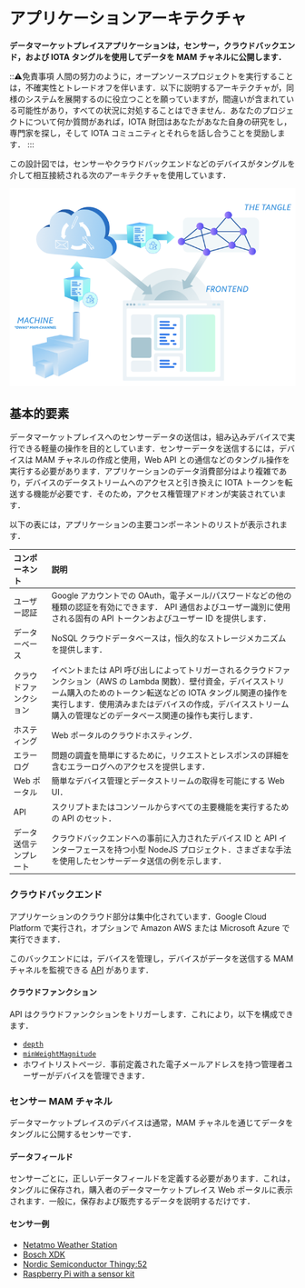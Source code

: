 # アプリケーションアーキテクチャ
<!-- # Application architecture -->

**データマーケットプレイスアプリケーションは，センサー，クラウドバックエンド，および IOTA タングルを使用してデータを MAM チャネルに公開します．**
<!-- **The Data Marketplace application uses sensors, a cloud backend, and the IOTA Tangle to publish data to MAM channels.** -->

:::warning:免責事項
人間の努力のように，オープンソースプロジェクトを実行することは，不確実性とトレードオフを伴います．以下に説明するアーキテクチャが，同様のシステムを展開するのに役立つことを願っていますが，間違いが含まれている可能性があり，すべての状況に対処することはできません．あなたのプロジェクトについて何か質問があれば，IOTA 財団はあなたがあなた自身の研究をし，専門家を探し，そして IOTA コミュニティとそれらを話し合うことを奨励します．
:::
<!-- :::warning:Disclaimer -->
<!-- Running an open source project, like any human endeavor, involves uncertainty and trade-offs. We hope the architecture described below helps you to deploy similar systems, but it may include mistakes, and can’t address every situation. If you have any questions about your project, we encourage you to do your own research, seek out experts, and discuss them with the IOTA community. -->
<!-- ::: -->

この設計図では，センサーやクラウドバックエンドなどのデバイスがタングルを介して相互接続される次のアーキテクチャを使用しています．
<!-- This blueprint uses the following architecture whereby the devices such as sensors and the cloud backend are interconnected through the Tangle. -->

![Data Marketplace architecture](../images/data-marketplace-architecture.png)

## 基本的要素
<!-- ## Building blocks -->

データマーケットプレイスへのセンサーデータの送信は，組み込みデバイスで実行できる軽量の操作を目的としています．センサーデータを送信するには，デバイスは MAM チャネルの作成と使用，Web API との通信などのタングル操作を実行する必要があります．アプリケーションのデータ消費部分はより複雑であり，デバイスのデータストリームへのアクセスと引き換えに IOTA トークンを転送する機能が必要です．そのため，アクセス権管理アドオンが実装されています．
<!-- Submitting sensor data to the Data Marketplace is intended to be a lightweight operation that can be done by embedded devices. To submit sensor data, a device needs to perform Tangle operations, such as producing and consuming MAM channels, and communicating with web APIs. The data consuming part of the application is more complex and needs the ability to transfer IOTA tokens in exchange for access to the device's data streams. Therefore, an access-rights management add-on is implemented. -->

以下の表には，アプリケーションの主要コンポーネントのリストが表示されます．
<!-- This table displays a list of the main components of the application: -->

| **コンポーネント** | **説明** |
| :----------------- | :------- |
| ユーザー認証 | Google アカウントでの OAuth，電子メール/パスワードなどの他の種類の認証を有効にできます． API 通信およびユーザー識別に使用される固有の API トークンおよびユーザー ID を提供します． |
| データーベース | NoSQL クラウドデータベースは，恒久的なストレージメカニズムを提供します． |
| クラウドファンクション | イベントまたは API 呼び出しによってトリガーされるクラウドファンクション（AWS の Lambda 関数）．壁付資金，デバイスストリーム購入のためのトークン転送などの IOTA タングル関連の操作を実行します．使用済みまたはデバイスの作成，デバイスストリーム購入の管理などのデータベース関連の操作も実行します． |
| ホスティング | Web ポータルのクラウドホスティング． |
| エラーログ | 問題の調査を簡単にするために，リクエストとレスポンスの詳細を含むエラーログへのアクセスを提供します． |
| Web ポータル | 簡単なデバイス管理とデータストリームの取得を可能にする Web UI． |
| API | スクリプトまたはコンソールからすべての主要機能を実行するための API のセット． |
| データ送信テンプレート | クラウドバックエンドへの事前に入力されたデバイス ID と API インターフェースを持つ小型 NodeJS プロジェクト．さまざまな手法を使用したセンサーデータ送信の例を示します． |

### クラウドバックエンド
<!-- ### Cloud backend -->

アプリケーションのクラウド部分は集中化されています．Google Cloud Platform で実行され，オプションで Amazon AWS または Microsoft Azure で実行できます．
<!-- The cloud part of the application is centralized. It runs on Google Cloud Platform, and can optionally run on Amazon AWS or Microsoft Azure. -->

このバックエンドには，デバイスを管理し，デバイスがデータを送信する MAM チャネルを監視できる [API](https://data.iota.org/static/docs) があります．
<!-- This backend has an [API](https://data.iota.org/static/docs) that allows you to manage devices and monitor the MAM channels to which devices send their data. -->

#### クラウドファンクション
<!-- #### Cloud functions -->

API はクラウドファンクションをトリガーします．これにより，以下を構成できます．
<!-- The API triggers cloud functions, which allow you to configure the following: -->

- [`depth`](root://getting-started/0.1/transactions/depth.md)
- [`minWeightMagnitude`](root://getting-started/0.1/network/minimum-weight-magnitude.md)
- ホワイトリストページ．事前定義された電子メールアドレスを持つ管理者ユーザーがデバイスを管理できます．
<!-- - Whitelist page, where administrator users with predefined email addresses are allowed to administer devices -->

### センサー MAM チャネル
<!-- ### Sensor MAM channel -->

データマーケットプレイスのデバイスは通常，MAM チャネルを通じてデータをタングルに公開するセンサーです．
<!-- The device in the Data Marketplace are usually sensors that publish their data to the Tangle through MAM channels. -->

#### データフィールド
<!-- #### Data fields -->

センサーごとに，正しいデータフィールドを定義する必要があります．これは，タングルに保存され，購入者のデータマーケットプレイス Web ポータルに表示されます．一般に，保存および販売するデータを説明するだけです．
<!-- For each of your sensors, you have to define the correct data fields, which will be stored on the Tangle, and displayed on the Data Marketplace web portal for the purchaser. In general, just be descriptive with the data that you want to store and sell. -->

#### センサー例
<!-- #### Example sensors -->

- [Netatmo Weather Station](https://www.netatmo.com/en-us/weather)
- [Bosch XDK](https://xdk.bosch-connectivity.com/)
- [Nordic Semiconductor Thingy:52](https://www.nordicsemi.com/Software-and-Tools/Development-Tools/Nordic-Thingy-52-App)
- [Raspberry Pi with a sensor kit](https://www.adafruit.com/product/2733)
